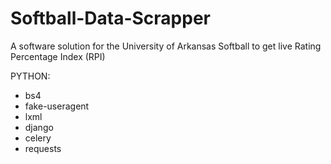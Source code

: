 # Softball-Data-Scrapper
A software solution for the University of Arkansas Softball to get live Rating Percentage Index (RPI)

PYTHON:
* bs4
* fake-useragent
* lxml
* django
* celery
* requests

